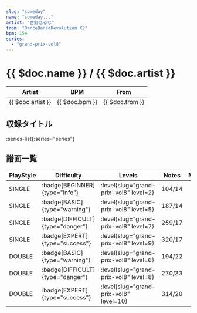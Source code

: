 ```yaml
---
slug: "someday"
name: "someday..."
artist: "杏野はるな"
from: "DanceDanceRevolution X2"
bpm: 154
series:
  - "grand-prix-vol8"
---
```


# {{ $doc.name }} / {{ $doc.artist }}

|Artist|BPM|From|
|------|---|----|
|{{ $doc.artist }}|{{ $doc.bpm }}|{{ $doc.from }}|

## 収録タイトル

:series-list{:series="series"}

## 譜面一覧

|PlayStyle|Difficulty|Levels|Notes|Movie|
|---------|----------|------|-----|-----|
|SINGLE| :badge[BEGINNER]{type="info"}|<div class="field is-grouped is-grouped-multiline"> :level{slug="grand-prix-vol8" level=2}</div>|104/14||
|SINGLE| :badge[BASIC]{type="warning"}|<div class="field is-grouped is-grouped-multiline"> :level{slug="grand-prix-vol8" level=5}</div>|187/14||
|SINGLE| :badge[DIFFICULT]{type="danger"}|<div class="field is-grouped is-grouped-multiline"> :level{slug="grand-prix-vol8" level=7}</div>|259/17||
|SINGLE| :badge[EXPERT]{type="success"}|<div class="field is-grouped is-grouped-multiline"> :level{slug="grand-prix-vol8" level=9}</div>|320/17||
|DOUBLE| :badge[BASIC]{type="warning"}|<div class="field is-grouped is-grouped-multiline"> :level{slug="grand-prix-vol8" level=6}</div>|194/22||
|DOUBLE| :badge[DIFFICULT]{type="danger"}|<div class="field is-grouped is-grouped-multiline"> :level{slug="grand-prix-vol8" level=8}</div>|270/33||
|DOUBLE| :badge[EXPERT]{type="success"}|<div class="field is-grouped is-grouped-multiline"> :level{slug="grand-prix-vol8" level=10}</div>|314/20||
